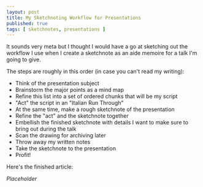 ```yaml
---
layout: post
title: My Sketchnoting Workflow for Presentations
published: true
tags: [ sketchnotes, presentations ]
---
```


It sounds very meta but I thought I would have a go at sketching out the 
workflow I use when I create a sketchnote as an aide memoire for a talk I'm 
going to give.

The steps are roughly in this order (in case you can't read my writing):

* Think of the presentation subject
* Brainstorm the major points as a mind map
* Refine this list into a set of ordered chunks that will be my script
* "Act" the script in an "Italian Run Through"
* At the same time, make a rough sketchnote of the presentation
* Refine the "act" and the sketchnote together
* Embellish the finished sketchnote with details I want to make sure to bring out during the talk
* Scan the drawing for archiving later
* Throw away my written notes
* Take the sketchnote to the presentation
* Profit!

Here's the finished article:

*Placeholder*
